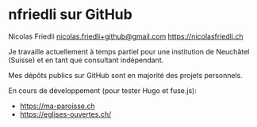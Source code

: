 # nfriedli sur GitHub


Nicolas Friedli
nicolas.friedli+github@gmail.com
https://nicolasfriedli.ch

Je travaille actuellement à temps partiel pour une institution de Neuchâtel (Suisse) et en tant que consultant indépendant.

Mes dépôts publics sur GitHub sont en majorité des projets personnels. 

En cours de développement (pour tester Hugo et fuse.js): 

- https://ma-paroisse.ch
- https://eglises-ouvertes.ch/
